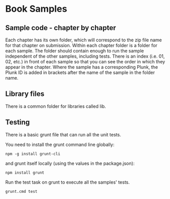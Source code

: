 Book Samples
=======

## Sample code - chapter by chapter

Each chapter has its own folder, which will correspond to the zip file name for that chapter on submission.
Within each chapter folder is a folder for each sample.  The folder should contain enough to run the sample independent of the other samples, including tests.
There is an index (i.e. 01, 02, etc.) in front of each sample so that you can see the order in which they appear in the chapter.
Where the sample has a corresponding Plunk, the Plunk ID is added in brackets after the name of the sample in the folder name.

## Library files

There is a common folder for libraries called lib.

## Testing

There is a basic grunt file that can run all the unit tests.

You need to install the grunt command line globally:

```
npm -g install grunt-cli
```

and grunt itself locally (using the values in the package.json):

```
npm install grunt
```

Run the test task on grunt to execute all the samples' tests.

```
grunt.cmd test
```